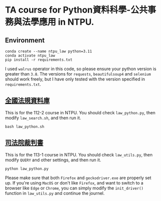 # TA course for Python資料科學-公共事務與法學應用 in NTPU.

## Environment
```shell
conda create --name ntpu_law python=3.11
conda activate ntpu_law
pip install -r requirements.txt
```
I used `walrus` operator in this code, so please ensure your python version is greater than `3.8`.
The versions for `requests`, `beautifulsoup4` and `selenium` should work freely, but I have only tested with the version specified in `requirements.txt`.


## [全國法規資料庫](https://law.moj.gov.tw/Law/LawSearchAll.aspx)
This is for the 112-2 course in NTPU. 
You should check `law_python.py`, then modify `law_search.sh`, and then run it.
```shell
bash law_python.sh
```

## [司法院裁判書](https://judgment.judicial.gov.tw/FJUD/Default_AD.aspx)
This is for the 113-1 course in NTPU. 
You should check `law_utils.py`, then modify `QUERY` and other settings, and then run it. 
```shell
python law_python.py
```
Please make sure that both `Firefox` and `geckodriver.exe` are properly set up.
If you're using `MacOS` or don't like `Firefox`, and want to switch to a browser like `Edge` or `Chrome`, you can simply modify the `init_driver()` function in `law_utils.py` and continue the journel.
